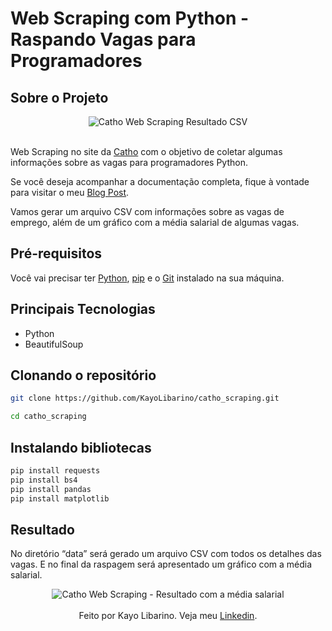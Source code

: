 # Web Scraping com Python - Raspando Vagas para Programadores

## Sobre o Projeto

<div align="center">
    <img alt="Catho Web Scraping Resultado CSV" src="https://kayolibarino.com/wp-content/uploads/2021/12/catho-scraping-resultado-csv.gif">
</div>

<br />

<p>Web Scraping no site da <a href="https://www.catho.com.br/">Catho</a> com o objetivo de coletar algumas informações sobre as vagas para programadores Python.</p>

<p>Se você deseja acompanhar a documentação completa, fique à vontade para visitar o meu <a href="https://kayolibarino.com/web-scraping-vagas-programadores/">Blog Post</a>.</p>

<p>Vamos gerar um arquivo CSV com informações sobre as vagas de emprego, além de um gráfico com a média salarial de algumas vagas.</p>

## Pré-requisitos

<p>Você vai precisar ter <a href="https://www.python.org/">Python</a>, <a href="https://pypi.org/project/pip/">pip</a> e o <a href="https://git-scm.com/">Git</a> instalado na sua máquina.</p>

## Principais Tecnologias

- Python
- BeautifulSoup

## Clonando o repositório

```bash
git clone https://github.com/KayoLibarino/catho_scraping.git

cd catho_scraping
```

## Instalando bibliotecas

```bash
pip install requests
pip install bs4
pip install pandas
pip install matplotlib
```

## Resultado

No diretório “data” será gerado um arquivo CSV com todos os detalhes das vagas. E no final da raspagem será apresentado um gráfico com a média salarial.

<div align="center">
    <img alt="Catho Web Scraping - Resultado com a média salarial" src="https://kayolibarino.com/wp-content/uploads/2021/12/catho-scraping-resultado-media-salarial.png">
</div>

<br />

<div align="center">
  Feito por Kayo Libarino. Veja meu <a href="https://www.linkedin.com/in/kayo-libarino/" target="_blank">Linkedin</a>.
</div>


